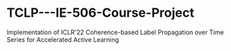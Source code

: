 # TCLP---IE-506-Course-Project
Implementation of ICLR'22 Coherence-based Label Propagation over Time Series for Accelerated Active Learning

